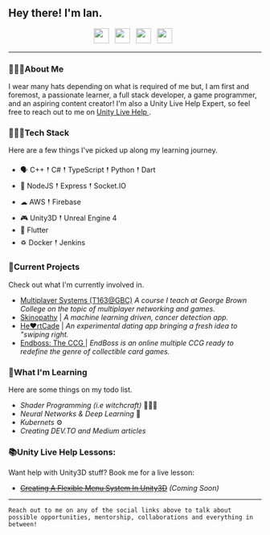 ## Hey there! I'm Ian.

<p align='center'>
<a href="mailto:dev.iansmathew@gmail.com"><img height="30" src="https://raw.githubusercontent.com/iansmathew/iansmathew/master/assets/icon_email.png"></a>&nbsp;&nbsp;
<a href="https://www.linkedin.com/in/iansmathew/"><img height="30" src="https://raw.githubusercontent.com/iansmathew/iansmathew/master/assets/icon_linkedin.png"></a>&nbsp;&nbsp;
<a href="https://twitter.com/iansmathew"><img height="30" src="https://raw.githubusercontent.com/iansmathew/iansmathew/master/assets/icon_twitter.png"></a>&nbsp;&nbsp;
<a href="https://connect.unity.com/u/ian-mathew"><img height="30" src="https://raw.githubusercontent.com/iansmathew/iansmathew/master/assets/icon_unity3d.png"></a>&nbsp;&nbsp;
</p>

---

### 🙋🏽‍♂️About Me

<p> I wear many hats depending on what is required of me but, I am first and foremost, a passionate learner, a full stack developer, a game programmer, and an aspiring content creator! I'm also a Unity Live Help Expert, so feel free to reach out to me on <a href="https://livehelp.unity.com/expert/ian-mathew?source=lesson"> Unity Live Help </a>.
</p>

### 👨🏽‍💻Tech Stack

<p>
Here are a few things I've picked up along my learning journey.
</p>

- 🗣 C++ 𒑰 C# 𒑰 TypeScript 𒑰 Python 𒑰 Dart
- 🎒 NodeJS 𒑰 Express 𒑰 Socket.IO
- ☁ AWS 𒑰 Firebase
- 🎮 Unity3D 𒑰 Unreal Engine 4
- 📱 Flutter
- ♽ Docker 𒑰 Jenkins

### 🚧Current Projects

<p>
Check out what I'm currently involved in.

- <a href="https://www.georgebrown.ca/programs/game-programming-program-t163">Multiplayer Systems (T163@GBC)</a> _A course I teach at George Brown College on the topic of multiplayer networking and games._
- <a href="http://skinopathy.com/">Skinopathy</a> | _A machine learning driven, cancer detection app._
- <a href="https://www.heartcade.co/">He♥️rtCade</a> | _An experimental dating app bringing a fresh idea to "swiping right._
- <a href="http://playendboss.com/">Endboss: The CCG </a> | _EndBoss is an online multiple CCG ready to redefine the genre of collectible card games._
</p>

### 🌱What I'm Learning

Here are some things on my todo list.

- _Shader Programming (i.e witchcraft)_ 🧙🏽‍♂️
- _Neural Networks & Deep Learning_ 🤖
- _Kubernets_ ⚙️
- _Creating DEV.TO and Medium articles_

### 📚Unity Live Help Lessons:

Want help with Unity3D stuff? Book me for a live lesson:

- <a href="https://livehelp.unity.com/expert/ian-mathew?source=lesson">~~Creating A Flexible Menu System In Unity3D~~</a> _(Coming Soon)_

---

`Reach out to me on any of the social links above to talk about possible opportunities, mentorship, collaborations and everything in between!`
